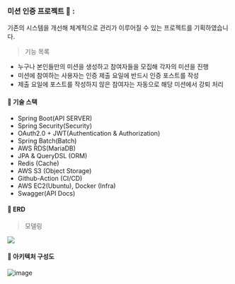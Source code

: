 ### 미션 인증 프로젝트 📝 :
기존의 시스템을 개선해 체계적으로 관리가 이루어질 수 있는 프로젝트를 기획하였습니다.
> 기능 목록
- 누구나 본인들만의 미션을 생성하고 참여자들을 모집해 각자의 미션을 진행
- 미션에 참여하는 사용자는 인증 제출 요일에 반드시 인증 포스트를 작성
- 제출 요일에 포스트를 작성하지 않은 참여자는 자동으로 해당 미션에서 강퇴 처리

#### 🧰 기술 스택 
 - Spring Boot(API SERVER)
 - Spring Security(Security)
 - OAuth2.0 + JWT(Authentication & Authorization)
 - Spring Batch(Batch)
 - AWS RDS(MariaDB)
 - JPA & QueryDSL (ORM)
 - Redis (Cache)
 - AWS S3 (Object Storage)
 - Github-Action (CI/CD)
 - AWS EC2(Ubuntu), Docker (Infra)
 - Swagger(API Docs)

#### 🚀 ERD 
> 모델링
 <img src="https://github.com/user-attachments/assets/8bc7fda6-32a3-44c5-9074-6bb93e067b63">
 <br>
 
#### 🚚 아키텍처 구성도

![image](https://github.com/user-attachments/assets/1e679141-785d-45b7-9779-f0ebec23e3e1)





